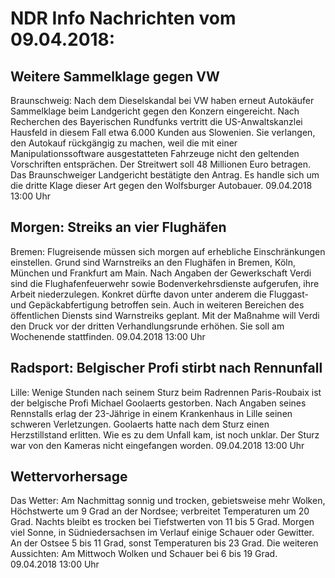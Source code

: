 # NDR Info Nachrichten vom 09.04.2018:


## Weitere Sammelklage gegen VW
Braunschweig: Nach dem Dieselskandal bei VW haben erneut Autokäufer Sammelklage beim Landgericht gegen den Konzern eingereicht. Nach Recherchen des Bayerischen Rundfunks vertritt die US-Anwaltskanzlei Hausfeld in diesem Fall etwa 6.000 Kunden aus Slowenien. Sie verlangen, den Autokauf rückgängig zu machen, weil die mit einer Manipulationssoftware ausgestatteten Fahrzeuge nicht den geltenden Vorschriften entsprächen. Der Streitwert soll 48 Millionen Euro betragen. Das Braunschweiger Landgericht bestätigte den Antrag. Es handle sich um die dritte Klage dieser Art gegen den Wolfsburger Autobauer. 09.04.2018 13:00 Uhr 

## Morgen: Streiks an vier Flughäfen
Bremen: Flugreisende müssen sich morgen auf erhebliche Einschränkungen einstellen. Grund sind Warnstreiks an den Flughäfen in Bremen, Köln, München und Frankfurt am Main. Nach Angaben der Gewerkschaft Verdi sind die Flughafenfeuerwehr sowie Bodenverkehrsdienste aufgerufen, ihre Arbeit niederzulegen. Konkret dürfte davon unter anderem die Fluggast- und Gepäckabfertigung betroffen sein. Auch in weiteren Bereichen des öffentlichen Diensts sind Warnstreiks geplant. Mit der Maßnahme will Verdi den Druck vor der dritten Verhandlungsrunde erhöhen. Sie soll am Wochenende stattfinden. 09.04.2018 13:00 Uhr 

## Radsport: Belgischer Profi stirbt nach Rennunfall
Lille: Wenige Stunden nach seinem Sturz beim Radrennen Paris-Roubaix ist der belgische Profi Michael Goolaerts gestorben. Nach Angaben seines Rennstalls erlag der 23-Jährige in einem Krankenhaus in Lille seinen schweren Verletzungen. Goolaerts hatte nach dem Sturz einen Herzstillstand erlitten. Wie es zu dem Unfall kam, ist noch unklar. Der Sturz war von den Kameras nicht eingefangen worden. 09.04.2018 13:00 Uhr 

## Wettervorhersage
Das Wetter: Am Nachmittag sonnig und trocken, gebietsweise mehr Wolken, Höchstwerte um 9 Grad an der Nordsee; verbreitet Temperaturen um 20 Grad. Nachts bleibt es trocken bei Tiefstwerten von 11 bis 5 Grad. Morgen viel Sonne, in Südniedersachsen im Verlauf einige Schauer oder  Gewitter. An der Ostsee 5 bis 11 Grad, sonst Temperaturen bis 23 Grad. Die weiteren Aussichten: Am Mittwoch Wolken und Schauer bei 6 bis 19 Grad. 09.04.2018 13:00 Uhr 
